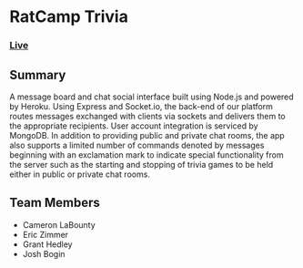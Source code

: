 # RatCamp Trivia

### [Live](https://ratcamp-demo.herokuapp.com)

## Summary
A message board and chat social interface built using Node.js and powered by Heroku. Using Express and Socket.io, the back-end of our platform routes messages exchanged with clients via sockets and delivers them to the appropriate recipients. User account integration is serviced by MongoDB. In addition to providing public and private chat rooms, the app also supports a limited number of commands denoted by messages beginning with an exclamation mark to indicate special functionality from the server such as the starting and stopping of trivia games to be held either in public or private chat rooms.

## Team Members
- Cameron LaBounty
- Eric Zimmer
- Grant Hedley
- Josh Bogin
